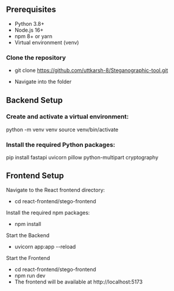 ## Prerequisites

- Python 3.8+
- Node.js 16+
- npm 8+ or yarn
- Virtual environment (venv)

### Clone the repository

- git clone https://github.com/uttkarsh-8/Steganographic-tool.git

- Navigate into the folder

## Backend Setup

### Create and activate a virtual environment:

python -m venv venv
source venv/bin/activate

### Install the required Python packages:

pip install fastapi uvicorn pillow python-multipart cryptography

## Frontend Setup

Navigate to the React frontend directory:

- cd react-frontend/stego-frontend

Install the required npm packages:

- npm install

Start the Backend

- uvicorn app:app --reload

Start the Frontend

- cd react-frontend/stego-frontend
- npm run dev
- The frontend will be available at http://localhost:5173
